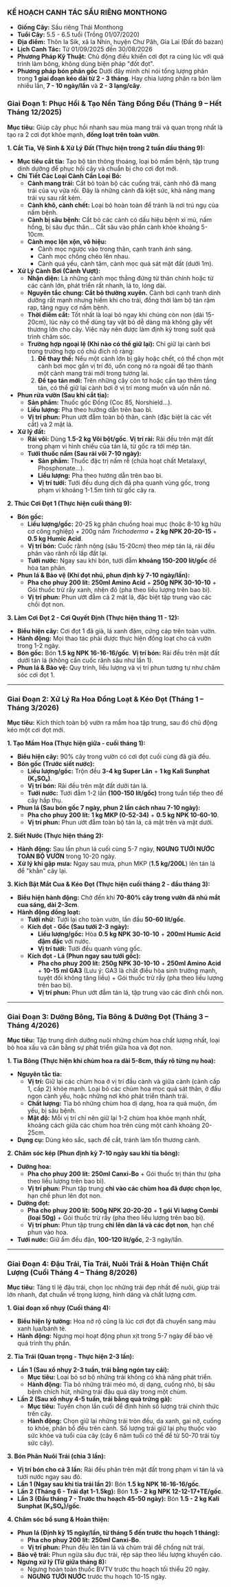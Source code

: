 ### **KẾ HOẠCH CANH TÁC SẦU RIÊNG MONTHONG**

* **Giống Cây:** Sầu riêng Thái Monthong
* **Tuổi Cây:** 5.5 - 6.5 tuổi (Trồng 01/07/2020)
* **Địa điểm:** Thôn Ia Sik, xã Ia Nhin, huyện Chư Păh, Gia Lai (Đất đỏ bazan)
* **Lịch Canh Tác:** Từ 01/09/2025 đến 30/08/2026
* **Phương Pháp Kỹ Thuật:** Chủ động điều khiển cơi đọt ra cùng lúc với quá trình làm bông, không dùng biện pháp "đốt đọt".
* **Phương pháp bón phân gốc** Dưới đây mình chỉ nói tổng lượng phân trong **1 giai đoạn kéo dài từ 2 - 3 tháng**. Hay chia lượng phân ra bón làm nhiều lần, **7 - 10 ngày/lần** và **2 - 3 lạng/cây**.

### **Giai Đoạn 1: Phục Hồi & Tạo Nền Tảng Đồng Đều (Tháng 9 – Hết Tháng 12/2025)**

**Mục tiêu:** Giúp cây phục hồi nhanh sau mùa mang trái và quan trọng nhất là tạo ra 2 cơi đọt khỏe mạnh, **đồng loạt trên toàn vườn**.

**1. Cắt Tỉa, Vệ Sinh & Xử Lý Đất (Thực hiện trong 2 tuần đầu tháng 9):**
*   **Mục tiêu cắt tỉa:** Tạo bộ tán thông thoáng, loại bỏ mầm bệnh, tập trung dinh dưỡng để phục hồi cây và chuẩn bị cho cơi đọt mới.
*   **Chi Tiết Các Loại Cành Cần Loại Bỏ:**
    *   **Cành mang trái:** Cắt bỏ toàn bộ các cuống trái, cành nhỏ đã mang trái của vụ vừa rồi. Đây là những cành đã kiệt sức, khả năng mang trái vụ sau rất kém.
    *   **Cành khô, cành chết:** Loại bỏ hoàn toàn để tránh là nơi trú ngụ của nấm bệnh.
    *   **Cành bị sâu bệnh:** Cắt bỏ các cành có dấu hiệu bệnh xì mủ, nấm hồng, bị sâu đục thân... Cắt sâu vào phần cành khỏe khoảng 5-10cm.
    *   **Cành mọc lộn xộn, vô hiệu:**
        *   Cành mọc ngược vào trong thân, cạnh tranh ánh sáng.
        *   Cành mọc chồng chéo lên nhau.
        *   Cành quá yếu, cành tăm, cành mọc quá sát mặt đất (dưới 1m).
*   **Xử Lý Cành Bơi (Cành Vượt):**
    *   **Nhận diện:** Là những cành mọc thẳng đứng từ thân chính hoặc từ các cành lớn, phát triển rất nhanh, lá to, lóng dài.
    *   **Nguyên tắc chung: Cắt bỏ thường xuyên.** Cành bơi cạnh tranh dinh dưỡng rất mạnh nhưng hiếm khi cho trái, đồng thời làm bộ tán rậm rạp, tăng nguy cơ nấm bệnh.
    *   **Thời điểm cắt:** Tốt nhất là loại bỏ ngay khi chúng còn non (dài 15-20cm), lúc này có thể dùng tay vặt bỏ dễ dàng mà không gây vết thương lớn cho cây. Việc này nên được làm định kỳ trong suốt quá trình chăm sóc.
    *   **Trường hợp ngoại lệ (Khi nào có thể giữ lại):** Chỉ giữ lại cành bơi trong trường hợp có chủ đích rõ ràng:
        1.  **Để thay thế:** Nếu một cành lớn bị gãy hoặc chết, có thể chọn một cành bơi mọc gần vị trí đó, uốn cong nó ra ngoài để tạo thành một cành mang trái mới trong tương lai.
        2.  **Để tạo tán mới:** Trên những cây còn tơ hoặc cần tạo thêm tầng tán, có thể giữ lại cành bơi ở vị trí mong muốn và uốn nắn nó.
*   **Phun rửa vườn (Sau khi cắt tỉa):**
    *   **Sản phẩm:** Thuốc gốc Đồng (Coc 85, Norshield...).
    *   **Liều lượng:** Pha theo hướng dẫn trên bao bì.
    *   **Vị trí phun:** Phun ướt đẫm toàn bộ thân, cành (đặc biệt là các vết cắt) và 2 mặt lá.
*   **Xử lý đất:**
    *   **Rải vôi:** Dùng **1.5-2 kg Vôi bột/gốc**. **Vị trí rải:** Rải đều trên mặt đất trong phạm vi hình chiếu của tán lá, từ gốc ra tới mép tán.
    *   **Tưới thuốc nấm (Sau rải vôi 7-10 ngày):**
        *   **Sản phẩm:** Thuốc đặc trị nấm rễ (chứa hoạt chất Metalaxyl, Phosphonate...).
        *   **Liều lượng:** Pha theo hướng dẫn trên bao bì.
        *   **Vị trí tưới:** Tưới đều dung dịch đã pha quanh vùng gốc, trong phạm vi khoảng 1-1.5m tính từ gốc cây ra.

**2. Thúc Cơi Đọt 1 (Thực hiện cuối tháng 9):**
*   **Bón gốc:**
    *   **Liều lượng/gốc:** 20-25 kg phân chuồng hoai mục (hoặc 8-10 kg hữu cơ công nghiệp) + 200g nấm *Trichoderma* + **2 kg NPK 20-20-15** + **0.5 kg Humic Acid**.
    *   **Vị trí bón:** Cuốc rãnh nông (sâu 15-20cm) theo mép tán lá, rải đều phân vào rãnh rồi lấp đất lại.
    *   **Tưới nước:** Ngay sau khi bón, tưới đẫm **khoảng 150-200 lít/gốc** để hòa tan phân.
*   **Phun lá & Bảo vệ (Khi đọt nhú, phun định kỳ 7-10 ngày/lần):**
    *   **Pha cho phuy 200 lít:** **250ml Amino Acid** + **250g NPK 30-10-10** + Gói thuốc trừ rầy xanh, nhện đỏ (pha theo liều lượng trên bao bì).
    *   **Vị trí phun:** Phun ướt đẫm cả 2 mặt lá, đặc biệt tập trung vào các chồi đọt non.

**3. Làm Cơi Đọt 2 - Cơi Quyết Định (Thực hiện tháng 11 - 12):**
*   **Biểu hiện cây:** Cơi đọt 1 đã già, lá xanh đậm, cứng cáp trên toàn vườn.
*   **Hành động:** Mọi thao tác phải được thực hiện đồng loạt cho cả vườn trong 1-2 ngày.
*   **Bón gốc:** Bón **1.5 kg NPK 16-16-16/gốc**. **Vị trí bón:** Rải đều trên mặt đất dưới tán lá (không cần cuốc rãnh sâu như lần 1).
*   **Phun lá & Bảo vệ:** Quy trình, liều lượng và vị trí phun tương tự như chăm sóc cơi đọt 1.

---

### **Giai Đoạn 2: Xử Lý Ra Hoa Đồng Loạt & Kéo Đọt (Tháng 1 – Tháng 3/2026)**

**Mục tiêu:** Kích thích toàn bộ vườn ra mầm hoa tập trung, sau đó chủ động kéo một cơi đọt mới.

**1. Tạo Mầm Hoa (Thực hiện giữa - cuối tháng 1):**
*   **Biểu hiện cây:** 90% cây trong vườn có cơi đọt cuối cùng đã già đều.
*   **Bón gốc (Trước siết nước):**
    *   **Liều lượng/gốc:** Trộn đều **3-4 kg Super Lân** + **1 kg Kali Sunphat (K₂SO₄)**.
    *   **Vị trí bón:** Rải đều trên mặt đất dưới tán lá.
    *   **Tưới nước:** Tưới đẫm 1-2 lần **(100-150 lít/gốc)** trong tuần tiếp theo để cây hấp thụ.
*   **Phun lá (Sau bón gốc 7 ngày, phun 2 lần cách nhau 7-10 ngày):**
    *   **Pha cho phuy 200 lít:** **1 kg MKP (0-52-34)** + **0.5 kg NPK 10-60-10**.
    *   **Vị trí phun:** Phun ướt đẫm toàn bộ tán lá, cả mặt trên và mặt dưới.

**2. Siết Nước (Thực hiện tháng 2):**
*   **Hành động:** Sau lần phun lá cuối cùng 5-7 ngày, **NGƯNG TƯỚI NƯỚC TOÀN BỘ VƯỜN** trong 10-20 ngày.
*   **Xử lý khi gặp mưa:** Ngay sau mưa, phun MKP (**1.5 kg/200L**) lên tán lá để "khằn" cây lại.

**3. Kích Bật Mắt Cua & Kéo Đọt (Thực hiện cuối tháng 2 - đầu tháng 3):**
*   **Biểu hiện hành động:** Chờ đến khi **70-80% cây trong vườn đã nhú mắt cua sáng, dài 2-3cm**.
*   **Hành động đồng loạt:**
    *   **Tưới nhử:** Tưới lại cho toàn vườn, lần đầu **50-60 lít/gốc**.
    *   **Kích đọt - Gốc (Sau tưới 2-3 ngày):**
        *   **Liều lượng/gốc:** Hòa **0.5 kg NPK 30-10-10** + **200ml Humic Acid đậm đặc** với nước.
        *   **Vị trí tưới:** Tưới đều quanh vùng gốc.
    *   **Kích đọt - Lá (Phun ngay sau tưới gốc):**
        *   **Pha cho phuy 200 lít:** **250g NPK 30-10-10** + **250ml Amino Acid** + **10-15 ml GA3** (Lưu ý: GA3 là chất điều hòa sinh trưởng mạnh, tuyệt đối không tăng liều) + Gói thuốc trừ rầy (pha theo liều lượng trên bao bì).
        *   **Vị trí phun:** Phun ướt đẫm tán lá, tập trung vào các đỉnh chồi non.

---

### **Giai Đoạn 3: Dưỡng Bông, Tỉa Bông & Dưỡng Đọt (Tháng 3 – Tháng 4/2026)**

**Mục tiêu:** Tập trung dinh dưỡng nuôi những chùm hoa chất lượng nhất, loại bỏ hoa xấu và cân bằng sự phát triển giữa hoa và đọt non.

**1. Tỉa Bông (Thực hiện khi chùm hoa ra dài 5-8cm, thấy rõ từng nụ hoa):**
*   **Nguyên tắc tỉa:**
    *   **Vị trí:** Giữ lại các chùm hoa ở vị trí đầu cành và giữa cành (cành cấp 1, cấp 2) khỏe mạnh. Loại bỏ các chùm hoa mọc quá sát thân, ở đầu ngọn cành yếu, hoặc những nơi khó phát triển thành trái.
    *   **Chất lượng:** Tỉa bỏ những chùm hoa dị dạng, hoa ra quá muộn, ốm yếu, bị sâu bệnh.
    *   **Mật độ:** Mỗi vị trí chỉ nên giữ lại 1-2 chùm hoa khỏe mạnh nhất, khoảng cách giữa các chùm hoa trên cùng một cành khoảng 20-25cm.
*   **Dụng cụ:** Dùng kéo sắc, sạch để cắt, tránh làm tổn thương cành.

**2. Chăm sóc kép (Phun định kỳ 7-10 ngày sau khi tỉa bông):**
*   **Dưỡng hoa:**
    *   **Pha cho phuy 200 lít:** **250ml Canxi-Bo** + Gói thuốc trị thán thư (pha theo liều lượng trên bao bì).
    *   **Vị trí phun:** Phun tập trung **chỉ vào các chùm hoa đã được chọn lọc**, hạn chế phun lên đọt non.
*   **Dưỡng đọt:**
    *   **Pha cho phuy 200 lít:** **500g NPK 20-20-20** + **1 gói Vi lượng Combi (loại 50g)** + Gói thuốc trừ rầy (pha theo liều lượng trên bao bì).
    *   **Vị trí phun:** Phun tập trung **chỉ lên dàn lá và các đọt non**, hạn chế phun vào hoa.
*   **Tưới nước:** Giữ ẩm đều đặn, **100-120 lít/gốc**, 2-3 ngày/lần.

---

### **Giai Đoạn 4: Đậu Trái, Tỉa Trái, Nuôi Trái & Hoàn Thiện Chất Lượng (Cuối Tháng 4 – Tháng 8/2026)**

**Mục tiêu:** Tăng tỉ lệ đậu trái, chọn lọc những trái đẹp nhất để nuôi, giúp trái lớn nhanh, đạt chuẩn về trọng lượng, hình dáng và chất lượng cơm.

**1. Giai đoạn xổ nhụy (Cuối tháng 4):**
*   **Biểu hiện lý tưởng:** Hoa nở rộ cũng là lúc cơi đọt đã chuyển sang màu xanh lụa/bánh tẻ.
*   **Hành động:** Ngưng mọi hoạt động phun xịt trong 5-7 ngày để bảo vệ quá trình thụ phấn.

**2. Tỉa Trái (Quan trọng - Thực hiện 2-3 lần):**
*   **Lần 1 (Sau xổ nhụy 2-3 tuần, trái bằng ngón tay cái):**
    *   **Mục tiêu:** Loại bỏ sơ bộ những trái không có khả năng phát triển.
    *   **Hành động:** Tỉa bỏ những trái méo mó, dị dạng, cuống nhỏ, bị sâu bệnh chích hút, những trái đậu quá dày trong một chùm.
*   **Lần 2 (Sau xổ nhụy 4-5 tuần, trái bằng quả trứng gà):**
    *   **Mục tiêu:** Tuyển chọn lần cuối để định hình số lượng trái chính thức trên cây.
    *   **Hành động:** Chọn giữ lại những trái tròn đều, da xanh, gai nở, cuống to khỏe, phân bổ đều trên cành. Số lượng trái giữ lại phụ thuộc vào sức khỏe và tuổi của cây (cây 6 năm tuổi có thể để từ 50-70 trái tùy sức cây).

**3. Bón Phân Nuôi Trái (chia 3 lần):**
*   **Vị trí bón cho cả 3 lần:** Rải đều phân trên mặt đất trong phạm vi tán lá và tưới nước ngay sau đó.
*   **Lần 1 (Ngay sau khi tỉa trái lần 2):** Bón **1.5 kg NPK 16-16-16/gốc**.
*   **Lần 2 (Tháng 6 - Trái đạt 1-1.5kg):** Bón **1.5 - 2 kg NPK 12-12-17+TE/gốc**.
*   **Lần 3 (Đầu tháng 7 - Trước thu hoạch 45-50 ngày):** Bón **1.5 - 2 kg Kali Sunphat (K₂SO₄)/gốc**.

**4. Chăm sóc bổ sung & Hoàn thiện:**
*   **Phun lá (Định kỳ 15 ngày/lần, từ tháng 5 đến trước thu hoạch 1 tháng):**
    *   **Pha cho phuy 200 lít:** **250ml Canxi-Bo**.
    *   **Vị trí phun:** Phun đều lên tán lá và chùm trái để chống nứt trái.
*   **Bảo vệ trái:** Phun ngừa sâu đục trái, rệp sáp theo liều lượng khuyến cáo.
*   **Ngưng xử lý (Từ giữa tháng 8):**
    *   Ngưng hoàn toàn thuốc BVTV trước thu hoạch tối thiểu 20 ngày.
    *   **NGƯNG TƯỚI NƯỚC** trước thu hoạch 10-15 ngày.
